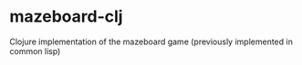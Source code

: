 # mazeboard-clj

Clojure implementation of the mazeboard game (previously implemented in common lisp)
